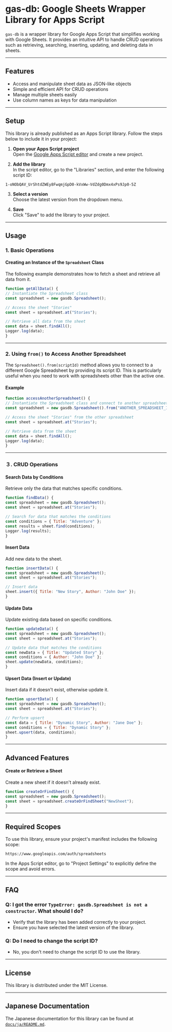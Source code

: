 # gas-db: Google Sheets Wrapper Library for Apps Script

`gas-db` is a wrapper library for Google Apps Script that simplifies working with Google Sheets. It provides an intuitive API to handle CRUD operations such as retrieving, searching, inserting, updating, and deleting data in sheets.

---

## Features

- Access and manipulate sheet data as JSON-like objects
- Simple and efficient API for CRUD operations
- Manage multiple sheets easily
- Use column names as keys for data manipulation

---

## Setup

This library is already published as an Apps Script library. Follow the steps below to include it in your project:

1. **Open your Apps Script project**  
   Open the [Google Apps Script editor](https://script.google.com/) and create a new project.

2. **Add the library**  
   In the script editor, go to the "Libraries" section, and enter the following script ID:  

```
1-oNObQAV_UrShtdZWEy8FwqmjGpD0-kVxWw-VdZdg0Dmx4xPs9Jp0-5Z
```


3. **Select a version**  
Choose the latest version from the dropdown menu.

4. **Save**  
Click "Save" to add the library to your project.

---

## Usage

### 1. Basic Operations

#### Creating an Instance of the `Spreadsheet` Class
The following example demonstrates how to fetch a sheet and retrieve all data from it.

```javascript
function getAllData() {
// Instantiate the Spreadsheet class
const spreadsheet = new gasdb.Spreadsheet();

// Access the sheet "Stories"
const sheet = spreadsheet.at("Stories");

// Retrieve all data from the sheet
const data = sheet.findAll();
Logger.log(data);
}
```

---

### 2. Using `from()` to Access Another Spreadsheet

The `Spreadsheet().from(scriptId)` method allows you to connect to a different Google Spreadsheet by providing its script ID. This is particularly useful when you need to work with spreadsheets other than the active one.

#### Example

```javascript
function accessAnotherSpreadsheet() {
// Instantiate the Spreadsheet class and connect to another spreadsheet by ID
const spreadsheet = new gasdb.Spreadsheet().from("ANOTHER_SPREADSHEET_ID");

// Access the sheet "Stories" from the other spreadsheet
const sheet = spreadsheet.at("Stories");

// Retrieve data from the sheet
const data = sheet.findAll();
Logger.log(data);
}
```

---

### ３. CRUD Operations

#### Search Data by Conditions
Retrieve only the data that matches specific conditions.

```javascript
function findData() {
const spreadsheet = new gasdb.Spreadsheet();
const sheet = spreadsheet.at("Stories");

// Search for data that matches the conditions
const conditions = { Title: "Adventure" };
const results = sheet.find(conditions);
Logger.log(results);
}
```

#### Insert Data
Add new data to the sheet.

```javascript
function insertData() {
const spreadsheet = new gasdb.Spreadsheet();
const sheet = spreadsheet.at("Stories");

// Insert data
sheet.insert({ Title: "New Story", Author: "John Doe" });
}
```

#### Update Data
Update existing data based on specific conditions.

```javascript
function updateData() {
const spreadsheet = new gasdb.Spreadsheet();
const sheet = spreadsheet.at("Stories");

// Update data that matches the conditions
const newData = { Title: "Updated Story" };
const conditions = { Author: "John Doe" };
sheet.update(newData, conditions);
}
```

#### Upsert Data (Insert or Update)
Insert data if it doesn't exist, otherwise update it.

```javascript
function upsertData() {
const spreadsheet = new gasdb.Spreadsheet();
const sheet = spreadsheet.at("Stories");

// Perform upsert
const data = { Title: "Dynamic Story", Author: "Jane Doe" };
const conditions = { Title: "Dynamic Story" };
sheet.upsert(data, conditions);
}
```

---

## Advanced Features

#### Create or Retrieve a Sheet
Create a new sheet if it doesn't already exist.

```javascript
function createOrFindSheet() {
const spreadsheet = new gasdb.Spreadsheet();
const sheet = spreadsheet.createOrFindSheet("NewSheet");
}
```

---

## Required Scopes

To use this library, ensure your project's manifest includes the following scope:

```
https://www.googleapis.com/auth/spreadsheets
```


In the Apps Script editor, go to "Project Settings" to explicitly define the scope and avoid errors.

---

## FAQ

### Q: I got the error `TypeError: gasdb.Spreadsheet is not a constructor`. What should I do?
- Verify that the library has been added correctly to your project.
- Ensure you have selected the latest version of the library.

### Q: Do I need to change the script ID?
- No, you don't need to change the script ID to use the library.

---

## License
This library is distributed under the MIT License.

---

## Japanese Documentation

The Japanese documentation for this library can be found at [`docs/ja/README.md`](docs/ja/README.md).
